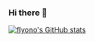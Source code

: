 ### Hi there 👋
[![flyono's GitHub stats](https://github-readme-stats.vercel.app/api?username=flyono&layout=compact&theme=synthwave)](https://github.com/anuraghazra/github-readme-stats)
<!--
**flyono/flyono** is a ✨ _special_ ✨ repository because its `README.md` (this file) appears on your GitHub profile.

Here are some ideas to get you started:

- 🔭 I’m currently working on ...
- 🌱 I’m currently learning ...
- 👯 I’m looking to collaborate on ...
- 🤔 I’m looking for help with ...
- 💬 Ask me about ...
- 📫 How to reach me: ...
- 😄 Pronouns: ...
- ⚡ Fun fact: ...
-->

